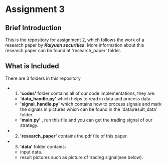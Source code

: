 # Assignment 3
## Brief Introduction
This is the repository for assignment 2, which follows the work of a research paper by ***Kaiyuan securities***. More information about this research paper can be found at 'research_paper' folder.

## What is Included
There are 3 folders in this repository
- 1. **'codes'** folder contains all of our code implementations, they are:
    - **'data_handle.py'** which helps to read in data and process data.
    - **'signal_handle.py'** which contains how to process signals and mark the signals in pictures which can be found in the 'data\result_data' folder.
    - **'main.py'** , run this file and you can get the trading signal of our strategy.
- 2. **'research_paper'** contains the pdf file of this paper.
- 3. **'data'** folder contains:
    - input data.
    - result pictures such as picture of trading signal(see below).
  
